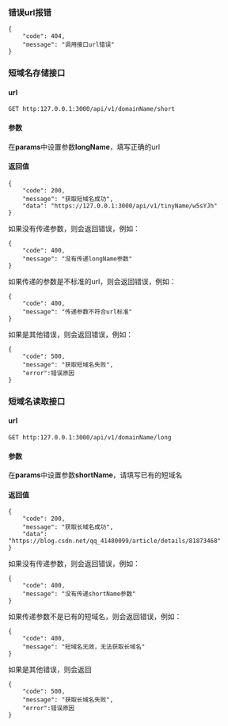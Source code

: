 ### 错误url报错
```
{
    "code": 404,
    "message": "调用接口url错误"
}
```
### 短域名存储接口
#### url
    GET http:127.0.0.1:3000/api/v1/domainName/short
#### 参数
在**params**中设置参数**longName**，填写正确的url
#### 返回值
```
{
    "code": 200,
    "message": "获取短域名成功",
    "data": "https://127.0.0.1:3000/api/v1/tinyName/w5sYJh"
}
```
如果没有传递参数，则会返回错误，例如：
```
{
    "code": 400,
    "message": "没有传递longName参数"
}
```
如果传递的参数是不标准的url，则会返回错误，例如：
```
{
    "code": 400,
    "message": "传递参数不符合url标准"
}
```
如果是其他错误，则会返回错误，例如：
```
{
    "code": 500,
    "message": "获取短域名失败",
    "error":错误原因
}
```
### 短域名读取接口
#### url
    GET http:127.0.0.1:3000/api/v1/domainName/long
#### 参数
在**params**中设置参数**shortName**，请填写已有的短域名
#### 返回值
```
{
    "code": 200,
    "message": "获取长域名成功",
    "data": "https://blog.csdn.net/qq_41480099/article/details/81873468"
}
```
如果没有传递参数，则会返回错误，例如：
```
{
    "code": 400,
    "message": "没有传递shortName参数"
}
```
如果传递参数不是已有的短域名，则会返回错误，例如：
```
{
    "code": 400,
    "message": "短域名无效，无法获取长域名"
}
```
如果是其他错误，则会返回
```
{
    "code": 500,
    "message": "获取长域名失败",
    "error":错误原因
}
```
